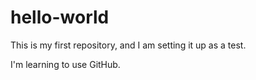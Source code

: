 # hello-world
This is my first repository, and I am setting it up as a test.

I'm learning to use GitHub.
